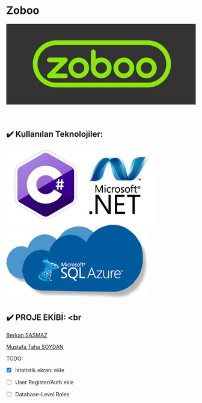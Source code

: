 # Zoboo
<p align="center" >
  <img src="Img/Zoboo.jpg">
</p>
<br>
 
## :heavy_check_mark: Kullanılan Teknolojiler: 

![CSHARP](Img/CSharp.jpeg)
![SQL](Img/sql-azure.png)



## :heavy_check_mark: PROJE EKİBİ: <br

[Berkan ŞAŞMAZ](https://github.com/berkansasmaz)

[Mustafa Taha SOYDAN](https://github.com/Mtsoydan)

TODO: <br>
- [x] İstatistik ekranı ekle
- [ ] User Register/Auth ekle
- [ ] Database-Level Roles

 
